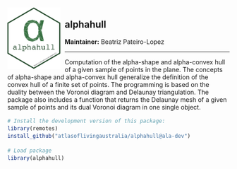 
<!-- README.md is generated from README.Rmd. Please edit that file -->
<img src="man/figures/logo.png" align="left" style="margin: 20px 10px 0px 0px;" alt="" width="120"/><br>
<h2>
alphahull
</h2>

**Maintainer:** Beatriz Pateiro-Lopez

------------------------------------------------------------------------

Computation of the alpha-shape and alpha-convex hull of a given sample
of points in the plane. The concepts of alpha-shape and alpha-convex
hull generalize the definition of the convex hull of a finite set of
points. The programming is based on the duality between the Voronoi
diagram and Delaunay triangulation. The package also includes a function
that returns the Delaunay mesh of a given sample of points and its dual
Voronoi diagram in one single object.

``` r
# Install the development version of this package:
library(remotes)
install_github("atlasoflivingaustralia/alphahull@ala-dev")

# Load package
library(alphahull)
```
